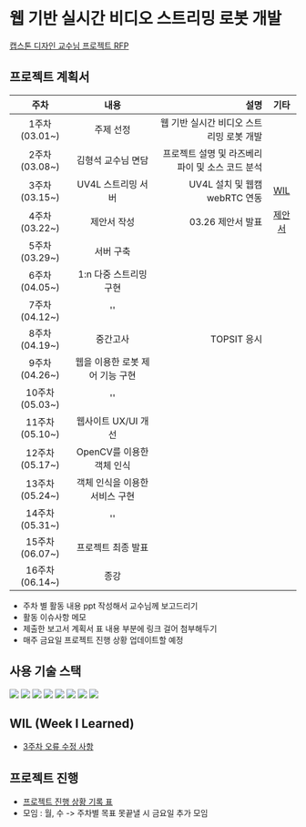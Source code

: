 # 웹 기반 실시간 비디오 스트리밍 로봇 개발 

[캡스톤 디자인 교수님 프로젝트 RFP](./Capston_RFP.pdf)


## 프로젝트 계획서
|주차|내용|설명|기타|
|:----:|:---:|----:|:---:|
|1주차(03.01~)|주제 선정|웹 기반 실시간 비디오 스트리밍 로봇 개발||
|2주차(03.08~)|김형석 교수님 면담|프로젝트 설명 및 라즈베리파이 및 소스 코드 분석||
|3주차(03.15~)|UV4L 스트리밍 서버|UV4L 설치 및 웹캠 webRTC 연동|[WIL](./WIL/week_2~3.md)|
|4주차(03.22~)|제안서 작성| 03.26 제안서 발표|[제안서](./Report/CapstoneProposal.pdf)|
|5주차(03.29~)|서버 구축||
|6주차(04.05~)|1:n 다중 스트리밍 구현||
|7주차(04.12~)|''||
|8주차(04.19~)|중간고사|TOPSIT 응시|
|9주차(04.26~)|웹을 이용한 로봇 제어 기능 구현||
|10주차(05.03~)|''|
|11주차(05.10~)|웹사이트 UX/UI 개선|
|12주차(05.17~)|OpenCV를 이용한 객체 인식|
|13주차(05.24~)|객체 인식을 이용한 서비스 구현||
|14주차(05.31~)|''||
|15주차(06.07~)|프로젝트 최종 발표|
|16주차(06.14~)|종강||

* 주차 별 활동 내용 ppt 작성해서 교수님께 보고드리기
* 활동 이슈사항 메모
* 제출한 보고서 계획서 표 내용 부분에 링크 걸어 첨부해두기
* 매주 금요일 프로젝트 진행 상황 업데이트할 예정


## 사용 기술 스택
<img src="https://img.shields.io/badge/Python-3766AB?style=flat-square&logo=Python&logoColor=white"/></a>
<img src="https://img.shields.io/badge/HTML5-E34F26?style=flat-square&logo=HTML5&logoColor=white"/></a> 
<img src="https://img.shields.io/badge/CSS3-1572B6?style=flat-square&logo=CSS3&logoColor=white"/></a> 
<img src="https://img.shields.io/badge/JavaScript-F7DF1E?style=flat-square&logo=JavaScript&logoColor=white"/></a> 
<img src="https://img.shields.io/badge/Node.js-339933?style=flat-square&logo=Node.js&logoColor=white"/></a> 
<img src="https://img.shields.io/badge/c++-7E41D9?style=flat-square&logo=c%2B%2B&logoColor=white"/></a> 
<img src="https://img.shields.io/badge/c-00599C?style=flat-square&logo=c&logoColor=white"/></a> 
<img src="https://img.shields.io/badge/RaspberryPi-C51A4A?style=flat-square&logo=Raspberry_Pi&logoColor=white"/></a> 



## WIL (Week I Learned)
* [3주차 오류 수정 사항](./WIL/week_2~3.md)


## 프로젝트 진행 
* [프로젝트 진행 상황 기록 표](./WIL/Project_Progress.md)
* 모임 : 월, 수 -> 주차별 목표 못끝낼 시 금요일 추가 모임


